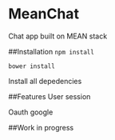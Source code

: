 # MeanChat
Chat app built on MEAN stack

##Installation
```npm install```

```bower install```

Install all depedencies

##Features
User session

Oauth google

##Work in progress
